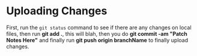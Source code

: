 # Uploading Changes

First, run the ```git status``` command to see if there are any changes on local files, then run **git add .**, this will blah, then you do **git commit -am "Patch Notes Here"** and finally run **git push origin branchName** to finally upload changes.
